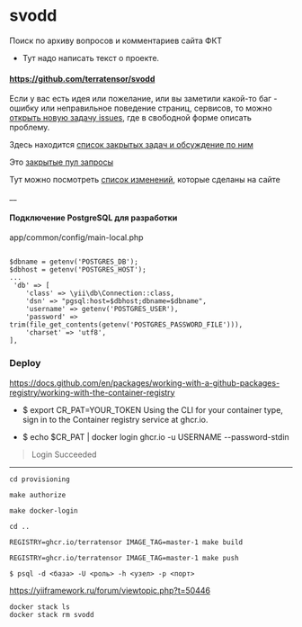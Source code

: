 # svodd

Поиск по архиву вопросов и комментариев сайта ФКТ
- Тут надо написать текст о проекте.

#### https://github.com/terratensor/svodd
Если у вас есть идея или пожелание, или вы заметили какой-то баг - ошибку или неправильное поведение страниц, сервисов,
то можно [открыть новую задачу issues](https://github.com/terratensor/svodd/issues), где в свободной форме описать проблему.

Здесь находится [список закрытых задач и обсуждение по ним](https://github.com/terratensor/svodd/issues?q=is%3Aissue+is%3Aclosed)

Это [закрытые пул запросы](https://github.com/terratensor/svodd/pulls?q=is%3Apr+is%3Aclosed)

Тут можно посмотреть [список изменений](https://github.com/terratensor/svodd/commits/main), которые сделаны на сайте

__

#### Подключение PostgreSQL для разработки
app/common/config/main-local.php
```

$dbname = getenv('POSTGRES_DB');
$dbhost = getenv('POSTGRES_HOST');
...
 'db' => [
    'class' => \yii\db\Connection::class,
    'dsn' => "pgsql:host=$dbhost;dbname=$dbname",
    'username' => getenv('POSTGRES_USER'),
    'password' => trim(file_get_contents(getenv('POSTGRES_PASSWORD_FILE'))),
    'charset' => 'utf8',
],
```

### Deploy
https://docs.github.com/en/packages/working-with-a-github-packages-registry/working-with-the-container-registry
- $ export CR_PAT=YOUR_TOKEN
  Using the CLI for your container type, sign in to the Container registry service at ghcr.io.

- $ echo $CR_PAT | docker login ghcr.io -u USERNAME --password-stdin
> Login Succeeded

-----

```
cd provisioning
```
```
make authorize
```
```
make docker-login 
```
```
cd ..
```
```
REGISTRY=ghcr.io/terratensor IMAGE_TAG=master-1 make build
```
```
REGISTRY=ghcr.io/terratensor IMAGE_TAG=master-1 make push
```

`
$ psql -d <база> -U <роль> -h <узел> -p <порт>
`

https://yiiframework.ru/forum/viewtopic.php?t=50446


`docker stack ls` \
`docker stack rm svodd`

